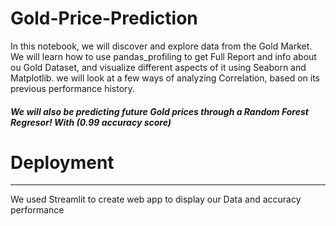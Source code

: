 # Gold-Price-Prediction

In this notebook, we will discover and explore data from the Gold Market. We will learn how to use pandas_profiling to get Full Report and info about ou Gold Dataset, and visualize different aspects of it using Seaborn and Matplotlib. we will look at a few ways of analyzing Correlation, based on its previous performance history.
##### We will also be predicting future Gold prices through a **Random Forest Regresor! With (0.99 accuracy score)**

# Deployment
***
We used Streamlit to create web app to display our Data and accuracy performance
